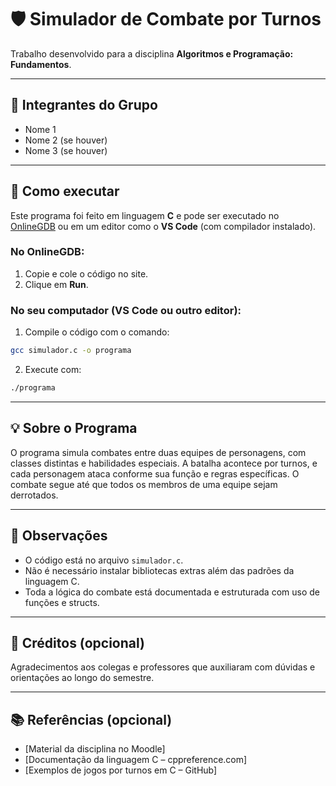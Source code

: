 # 🛡️ Simulador de Combate por Turnos

Trabalho desenvolvido para a disciplina **Algoritmos e Programação: Fundamentos**.

---

## 👥 Integrantes do Grupo

- Nome 1  
- Nome 2 (se houver)  
- Nome 3 (se houver)

---

## 🚀 Como executar

Este programa foi feito em linguagem **C** e pode ser executado no [OnlineGDB](https://www.onlinegdb.com/) ou em um editor como o **VS Code** (com compilador instalado).

### No OnlineGDB:
1. Copie e cole o código no site.
2. Clique em **Run**.

### No seu computador (VS Code ou outro editor):
1. Compile o código com o comando:
```bash
gcc simulador.c -o programa
```
2. Execute com:
```bash
./programa
```

---

## 💡 Sobre o Programa

O programa simula combates entre duas equipes de personagens, com classes distintas e habilidades especiais. A batalha acontece por turnos, e cada personagem ataca conforme sua função e regras específicas. O combate segue até que todos os membros de uma equipe sejam derrotados.

---

## 📌 Observações

- O código está no arquivo `simulador.c`.
- Não é necessário instalar bibliotecas extras além das padrões da linguagem C.
- Toda a lógica do combate está documentada e estruturada com uso de funções e structs.

---

## 🙌 Créditos (opcional)

Agradecimentos aos colegas e professores que auxiliaram com dúvidas e orientações ao longo do semestre.

---

## 📚 Referências (opcional)

- [Material da disciplina no Moodle]
- [Documentação da linguagem C – cppreference.com]
- [Exemplos de jogos por turnos em C – GitHub]